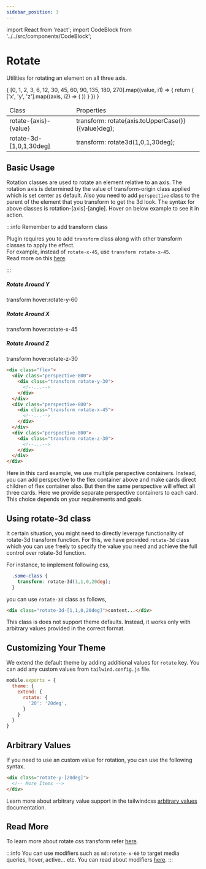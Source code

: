 ```yaml
---
sidebar_position: 3
---
```

import React from 'react';
import CodeBlock from '../../src/components/CodeBlock';

# Rotate

Utilities for rotating an element on all three axis.

<div className="table-container">
  <table className="stripped-table" style={{width:'100%'}}>
    <thead>
      <tr>
            <td>Class</td>
            <td>Properties</td>                     
      </tr>
    </thead>
    <tbody>
      {
        [0, 1, 2, 3, 6, 12, 30, 45, 60, 90, 135, 180, 270].map((value, i1) => {
          return <React.Fragment key={i1}>
            {
              ['x', 'y', 'z'].map((axis, i2) => (
                <tr key={i1 + ' ' + i2}>
                        <td>rotate-{axis}-{value}</td>
                        <td>transform: rotate{axis.toUpperCase()}({value}deg);</td>
                </tr>
              ))
            }
            </React.Fragment>
        })
      }              
      <tr>
        <td>rotate-3d-[1,0,1,30deg]</td>
        <td>transform: rotate3d(1,0,1,30deg);</td>
      </tr>
    </tbody>
  </table>
</div>

## Basic Usage

Rotation classes are used to rotate an element relative to an axis. The rotation axis is determined by the value of transform-origin class applied which is set center as default. Also you need to add `perspective` class to the parent of the element that you transform to get the 3d look. The syntax for above classes is rotation-[axis]-[angle]. Hover on below example to see it in action.

:::info Remember to add transform class

Plugin requires you to add `transform` class along with other transform classes to apply the effect.<br/>
For example, instead of `rotate-x-45`, use `transform rotate-x-45`.<br/>
Read more on this [here](/FAQ/whyTransform).

:::

<CodeBlock className="my-5 -z-10 max-sm:relative">
<div className="md:flex gap-5">
  <div className="max-sm:mb-5 perspective-800">
    <div className="max-sm:rotate-y-30 transform transition hover:rotate-y-30 max-w-sm p-6 bg-white border border-gray-400 rounded-lg shadow ">
      <h5 className="mb-2 text-2xl font-semibold text-gray-900">Rotate Around Y</h5>
      <p>transform hover:rotate-y-60</p>
    </div>
  </div>
  <div className="max-sm:mb-5 perspective-800">
    <div className="max-sm:rotate-x-45 transform transition hover:rotate-x-45 max-w-sm p-6 bg-white border border-gray-400 rounded-lg shadow ">
      <h5 className="mb-2 text-2xl font-semibold text-gray-900">Rotate Around X</h5>
      <p>transform hover:rotate-x-45</p>
    </div>
  </div>
  <div className="max-sm:mb-5 perspective-800">
    <div className="max-sm:rotate-z-30 transform transition hover:rotate-z-30 max-w-sm p-6 bg-white border border-gray-400 rounded-lg shadow ">
      <h5 className="mb-2 text-2xl font-semibold text-gray-900">Rotate Around Z</h5>
      <p>transform hover:rotate-z-30</p>
    </div>
  </div>
</div>
</CodeBlock>

```html title="Using rotation classes for cards (Above cards use hover on desktop: to apply rotation on hover on desktop. We exclude it for simplicity). In mobile view, transitions will be applied regardless of hover."
<div class="flex">
  <div class="perspective-800">
    <div class="transform rotate-y-30">
      <!--...-->
    </div>
  </div>
  <div class="perspective-800">
    <div class="transform rotate-x-45">
      <!--...-->
    </div>
  </div>
  <div class="perspective-800">
    <div class="transform rotate-z-30">
      <!--...-->
    </div>
  </div>
</div>
```

Here in this card example, we use multiple perspective containers. Instead, you can add perspective to the flex container above and make cards direct children of flex container also. But then the same perspective will effect all three cards. Here we provide separate perspective containers to each card. This choice depends on your requirements and goals.

## Using rotate-3d class

It certain situation, you might need to directly leverage functionality of rotate-3d transform function. 
For this, we have provided `rotate-3d` class which you can use freely to specify the value you need and achieve the full control over rotate-3d function.

For instance, to implement following css,

```css
  .some-class {
    transform: rotate-3d(1,1,0,20deg);
  }
```

you can use `rotate-3d` class as follows,

```html
<div class="rotate-3d-[1,1,0,20deg]">content...</div>
```

This class is does not support theme defaults. Instead, it works only with arbitrary values provided in the correct format.

## Customizing Your Theme

We extend the default theme by adding additional values for `rotate` key. You can add any custom values from `tailwind.config.js` file.

```js title=tailwind.config.js
module.exports = {
  theme: {
    extend: {
      rotate: {
        '20': '20deg',
      }
    }
  }
}
```
## Arbitrary Values

If you need to use an custom value for rotation, you can use the following syntax.

```html
<div class="rotate-y-[20deg]">
  <!-- More Items -->
</div>
```

Learn more about arbitrary value support in the tailwindcss [arbitrary values](https://tailwindcss.com/docs/adding-custom-styles#using-arbitrary-values) documentation.

## Read More

To learn more about rotate css transform refer [here](https://developer.mozilla.org/en-US/docs/Web/CSS/transform-function/rotate).

:::info
You can use modifiers such as `md:rotate-x-60` to target media queries, hover, active... etc. You can read about modifiers [here](https://tailwindcss.com/docs/hover-focus-and-other-states).
:::